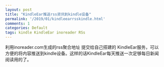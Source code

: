 ```yaml
---
layout: post
title: "KindleEar推送rss资讯到kindle设备"
permalink: '/2019/01/kindleearrsskindle.html'
comments: 1
categories: Default
tags: kindle KindleEar inoreader RSs
---
```

利用inoreader.com生成的rss聚合地址&nbsp;提交给自己搭建的&nbsp;KindleEar服务，可以方便的将内容推送到kindle设备。这样的话KindleEar每天推送一次足够每日新闻阅读用的了。  
  